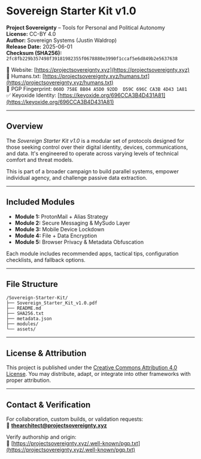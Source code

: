 # Sovereign Starter Kit v1.0

**Project Sovereignty** – Tools for Personal and Political Autonomy  
**License:** CC-BY 4.0  
**Author:** Sovereign Systems (Justin Waldrop)  
**Release Date:** 2025-06-01  
**Checksum (SHA256):** `2fc8fb229b357498f39181982355f0678880e3990f1ccaf5e6d849b2e5637638`

🔗 Website: [https://projectsovereignty.xyz](https://projectsovereignty.xyz)  
🧾 Humans.txt: [https://projectsovereignty.xyz/humans.txt](https://projectsovereignty.xyz/humans.txt)  
🔐 PGP Fingerprint: `060D 758E BB04 A5D0 92DD  D59C 696C CA3B 4D43 1A81`  
✅ Keyoxide Identity: [https://keyoxide.org/696CCA3B4D431A81](https://keyoxide.org/696CCA3B4D431A81)

---

## Overview

The *Sovereign Starter Kit v1.0* is a modular set of protocols designed for those seeking control over their digital identity, devices, communications, and data. It's engineered to operate across varying levels of technical comfort and threat models.

This is part of a broader campaign to build parallel systems, empower individual agency, and challenge passive data extraction.

---

## Included Modules

- **Module 1:** ProtonMail + Alias Strategy  
- **Module 2:** Secure Messaging & MySudo Layer  
- **Module 3:** Mobile Device Lockdown  
- **Module 4:** File + Data Encryption  
- **Module 5:** Browser Privacy & Metadata Obfuscation  

Each module includes recommended apps, tactical tips, configuration checklists, and fallback options.

---

## File Structure

```
/Sovereign-Starter-Kit/
├── Sovereign_Starter_Kit_v1.0.pdf
├── README.md
├── SHA256.txt
├── metadata.json
├── modules/
└── assets/
```

---

## License & Attribution

This project is published under the [Creative Commons Attribution 4.0 License](https://creativecommons.org/licenses/by/4.0/). You may distribute, adapt, or integrate into other frameworks with proper attribution.

---

## Contact & Verification

For collaboration, custom builds, or validation requests:  
📧 **thearchitect@projectsovereignty.xyz**

Verify authorship and origin:  
🔗 [https://projectsovereignty.xyz/.well-known/pgp.txt](https://projectsovereignty.xyz/.well-known/pgp.txt)
